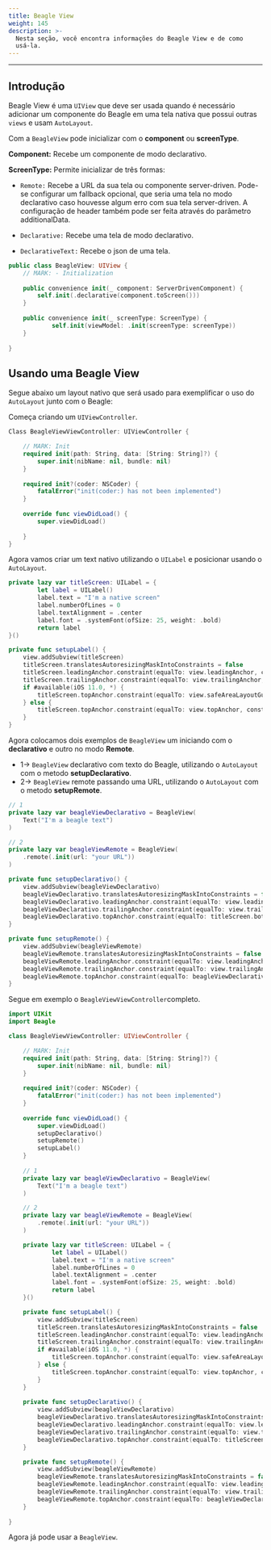 ```yaml
---
title: Beagle View
weight: 145
description: >-
  Nesta seção, você encontra informações do Beagle View e de como
  usá-la.
---
```


---

## Introdução

Beagle View é uma `UIView` que deve ser usada quando é necessário adicionar um componente do Beagle em uma tela nativa que possui outras `views` e usam `AutoLayout`.

 Com a `BeagleView` pode inicializar com o **component** ou **screenType**.

**Component:** Recebe um componente de modo declarativo.

**ScreenType:** Permite inicializar de três formas:

* `Remote:` Recebe a URL da sua tela ou componente server-driven. Pode-se configurar um fallback opcional, que seria uma tela no modo declarativo caso houvesse algum erro com sua tela server-driven. A configuração de header também pode ser feita através do parâmetro additionalData.

* `Declarative:` Recebe uma tela de modo declarativo.

* `DeclarativeText:` Recebe o json de uma tela.

```swift
public class BeagleView: UIView {
    // MARK: - Initialization
    
    public convenience init(_ component: ServerDrivenComponent) {
        self.init(.declarative(component.toScreen()))
    }
    
    public convenience init(_ screenType: ScreenType) {
            self.init(viewModel: .init(screenType: screenType))
    }
    
}

```

## Usando uma Beagle View

Segue abaixo um layout nativo que será usado para exemplificar o uso do `AutoLayout` junto com o Beagle:

Começa criando um `UIViewController`.

```swift 
Class BeagleViewViewController: UIViewController {

    // MARK: Init
    required init(path: String, data: [String: String]?) {
        super.init(nibName: nil, bundle: nil)
    }
    
    required init?(coder: NSCoder) {
        fatalError("init(coder:) has not been implemented")
    }
    
    override func viewDidLoad() {
        super.viewDidLoad()
    
    }
}
```

Agora vamos criar um text nativo utilizando o `UILabel` e posicionar usando o `AutoLayout`.


```swift 
private lazy var titleScreen: UILabel = {
        let label = UILabel()
        label.text = "I'm a native screen"
        label.numberOfLines = 0
        label.textAlignment = .center
        label.font = .systemFont(ofSize: 25, weight: .bold)
        return label
}()

private func setupLabel() {
    view.addSubview(titleScreen)
    titleScreen.translatesAutoresizingMaskIntoConstraints = false
    titleScreen.leadingAnchor.constraint(equalTo: view.leadingAnchor, constant: 5).isActive = true
    titleScreen.trailingAnchor.constraint(equalTo: view.trailingAnchor, constant: -5).isActive = true
    if #available(iOS 11.0, *) {
        titleScreen.topAnchor.constraint(equalTo: view.safeAreaLayoutGuide.topAnchor, constant: 5).isActive = true
    } else {
        titleScreen.topAnchor.constraint(equalTo: view.topAnchor, constant: 5).isActive = true
    }
}
```

Agora colocamos dois exemplos de `BeagleView` um iniciando com o **declarativo** e outro no modo **Remote**.

* 1-> `BeagleView` declarativo com texto do Beagle, utilizando o `AutoLayout` com o metodo **setupDeclarativo**.
* 2-> `BeagleView` remote passando uma URL, utilizando o `AutoLayout` com o metodo **setupRemote**.


```swift 
// 1   
private lazy var beagleViewDeclarativo = BeagleView(
    Text("I'm a beagle text")
)

// 2 
private lazy var beagleViewRemote = BeagleView(
    .remote(.init(url: "your URL"))
)

private func setupDeclarativo() {
    view.addSubview(beagleViewDeclarativo)
    beagleViewDeclarativo.translatesAutoresizingMaskIntoConstraints = false
    beagleViewDeclarativo.leadingAnchor.constraint(equalTo: view.leadingAnchor, constant: 5).isActive = true
    beagleViewDeclarativo.trailingAnchor.constraint(equalTo: view.trailingAnchor, constant: -5).isActive = true
    beagleViewDeclarativo.topAnchor.constraint(equalTo: titleScreen.bottomAnchor, constant: 5).isActive = true
}

private func setupRemote() {
    view.addSubview(beagleViewRemote)
    beagleViewRemote.translatesAutoresizingMaskIntoConstraints = false
    beagleViewRemote.leadingAnchor.constraint(equalTo: view.leadingAnchor, constant: 5).isActive = true
    beagleViewRemote.trailingAnchor.constraint(equalTo: view.trailingAnchor, constant: -5).isActive = true
    beagleViewRemote.topAnchor.constraint(equalTo: beagleViewDeclarativo.bottomAnchor, constant: 5).isActive = true
}
```

Segue em exemplo o `BeagleViewViewController`completo. 

```swift
import UIKit
import Beagle

class BeagleViewViewController: UIViewController {

    // MARK: Init
    required init(path: String, data: [String: String]?) {
        super.init(nibName: nil, bundle: nil)
    }
    
    required init?(coder: NSCoder) {
        fatalError("init(coder:) has not been implemented")
    }
    
    override func viewDidLoad() {
        super.viewDidLoad()
        setupDeclarativo()
        setupRemote()
        setupLabel()
    }
    
    // 1
    private lazy var beagleViewDeclarativo = BeagleView(
        Text("I'm a beagle text")
    )

    // 2
    private lazy var beagleViewRemote = BeagleView(
        .remote(.init(url: "your URL"))
    )

    private lazy var titleScreen: UILabel = {
            let label = UILabel()
            label.text = "I'm a native screen"
            label.numberOfLines = 0
            label.textAlignment = .center
            label.font = .systemFont(ofSize: 25, weight: .bold)
            return label
    }()

    private func setupLabel() {
        view.addSubview(titleScreen)
        titleScreen.translatesAutoresizingMaskIntoConstraints = false
        titleScreen.leadingAnchor.constraint(equalTo: view.leadingAnchor, constant: 5).isActive = true
        titleScreen.trailingAnchor.constraint(equalTo: view.trailingAnchor, constant: -5).isActive = true
        if #available(iOS 11.0, *) {
            titleScreen.topAnchor.constraint(equalTo: view.safeAreaLayoutGuide.topAnchor, constant: 5).isActive = true
        } else {
            titleScreen.topAnchor.constraint(equalTo: view.topAnchor, constant: 5).isActive = true
        }
    }
    
    private func setupDeclarativo() {
        view.addSubview(beagleViewDeclarativo)
        beagleViewDeclarativo.translatesAutoresizingMaskIntoConstraints = false
        beagleViewDeclarativo.leadingAnchor.constraint(equalTo: view.leadingAnchor, constant: 5).isActive = true
        beagleViewDeclarativo.trailingAnchor.constraint(equalTo: view.trailingAnchor, constant: -5).isActive = true
        beagleViewDeclarativo.topAnchor.constraint(equalTo: titleScreen.bottomAnchor, constant: 5).isActive = true
    }

    private func setupRemote() {
        view.addSubview(beagleViewRemote)
        beagleViewRemote.translatesAutoresizingMaskIntoConstraints = false
        beagleViewRemote.leadingAnchor.constraint(equalTo: view.leadingAnchor, constant: 5).isActive = true
        beagleViewRemote.trailingAnchor.constraint(equalTo: view.trailingAnchor, constant: -5).isActive = true
        beagleViewRemote.topAnchor.constraint(equalTo: beagleViewDeclarativo.bottomAnchor, constant: 5).isActive = true
    }
    
}
```
Agora já pode usar a `BeagleView`.